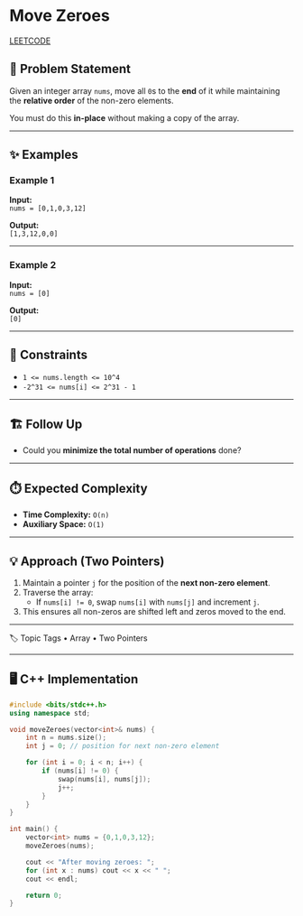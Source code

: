 # Move Zeroes

[LEETCODE](https://leetcode.com/problems/move-zeroes/description/)

## 📌 Problem Statement
Given an integer array `nums`, move all `0`s to the **end** of it while maintaining the **relative order** of the non-zero elements.  

You must do this **in-place** without making a copy of the array.  

---

## ✨ Examples

### Example 1
**Input:**  
`nums = [0,1,0,3,12]`  

**Output:**  
`[1,3,12,0,0]`  

---

### Example 2
**Input:**  
`nums = [0]`  

**Output:**  
`[0]`  

---

## 🎯 Constraints
- `1 <= nums.length <= 10^4`  
- `-2^31 <= nums[i] <= 2^31 - 1`  

---

## 🏗️ Follow Up
- Could you **minimize the total number of operations** done?  

---

## ⏱️ Expected Complexity
- **Time Complexity:** `O(n)`  
- **Auxiliary Space:** `O(1)`  

---

## 💡 Approach (Two Pointers)
1. Maintain a pointer `j` for the position of the **next non-zero element**.  
2. Traverse the array:  
   - If `nums[i] != 0`, swap `nums[i]` with `nums[j]` and increment `j`.  
3. This ensures all non-zeros are shifted left and zeros moved to the end.  

---

🏷️ Topic Tags
	•	Array
	•	Two Pointers

---

## 🖥️ C++ Implementation

```cpp
#include <bits/stdc++.h>
using namespace std;

void moveZeroes(vector<int>& nums) {
    int n = nums.size();
    int j = 0; // position for next non-zero element

    for (int i = 0; i < n; i++) {
        if (nums[i] != 0) {
            swap(nums[i], nums[j]);
            j++;
        }
    }
}

int main() {
    vector<int> nums = {0,1,0,3,12};
    moveZeroes(nums);

    cout << "After moving zeroes: ";
    for (int x : nums) cout << x << " ";
    cout << endl;

    return 0;
}